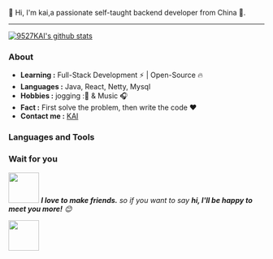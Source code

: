 

👋 Hi, I'm kai,a passionate self-taught backend developer from China 🚀. 

---------------------------------------------------------------------------------------------------------------------------------------------------------------------------------

[![9527KAI's github stats](https://github-readme-stats.vercel.app/api?username=9527KAI&show_icons=true&title_color=fff&icon_color=79ff97&text_color=9f9f9f&bg_color=151515)](https://github.com/9527KAI)


### About

-  **Learning :** Full-Stack Development :zap: | Open-Source :fire:    
-  **Languages :** Java, React, Netty, Mysql
-  **Hobbies :** jogging :🏃 & Music :headphones:
-  **Fact :** First solve the problem, then write the code :heart:
-  **Contact me :** [KAI](mailto:1090897843@qq.com)


### Languages and Tools

 

### Wait for you

<img src="https://media.giphy.com/media/LnQjpWaON8nhr21vNW/giphy.gif" width="60"> <em><b>I love to make friends.</b> so if you want to say <b>hi, I'll be happy to meet you more!</b> 😊</em>

<img src="https://gitee.com/kaikai_code/image-bed/raw/master/img/202202081816445.jfif" width="60"> 

